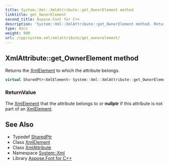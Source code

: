 ```yaml
---
title: System::Xml::XmlAttribute::get_OwnerElement method
linktitle: get_OwnerElement
second_title: Aspose.Font for C++
description: 'System::Xml::XmlAttribute::get_OwnerElement method. Returns the XmlElement to which the attribute belongs in C++.'
type: docs
weight: 900
url: /cpp/system.xml/xmlattribute/get_ownerelement/
---
```

## XmlAttribute::get_OwnerElement method


Returns the [XmlElement](../../xmlelement/) to which the attribute belongs.

```cpp
virtual SharedPtr<XmlElement> System::Xml::XmlAttribute::get_OwnerElement()
```


### ReturnValue

The [XmlElement](../../xmlelement/) that the attribute belongs to or **nullptr** if this attribute is not part of an [XmlElement](../../xmlelement/).

## See Also

* Typedef [SharedPtr](../../../system/sharedptr/)
* Class [XmlElement](../../xmlelement/)
* Class [XmlAttribute](../)
* Namespace [System::Xml](../../)
* Library [Aspose.Font for C++](../../../)
